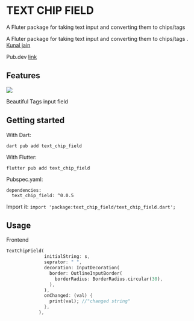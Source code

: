 # TEXT CHIP FIELD
A Fluter package for taking text input and converting them to chips/tags

<!--
This README describes the package. If you publish this package to pub.dev,
this README's contents appear on the landing page for your package.

For information about how to write a good package README, see the guide for
[writing package pages](https://dart.dev/guides/libraries/writing-package-pages).

For general information about developing packages, see the Dart guide for
[creating packages](https://dart.dev/guides/libraries/create-library-packages)
and the Flutter guide for
[developing packages and plugins](https://flutter.dev/developing-packages).
-->
A Fluter package for taking text input and converting them to chips/tags . [Kunal jain](https://www.linkedin.com/in/kunal-jain-32bbb418a)

Pub.dev [link](https://pub.dev/packages/text_chip_field)

## Features

![](https://github.com/kunaljainwin/TEXT-CHIP-FIELD/blob/7a18e3ad1dd201bb1163426e71451714b6c28e54/ss_13May_2022_1746.jpg)

Beautiful Tags input field

## Getting started

With Dart:

```
dart pub add text_chip_field
```

With Flutter:

```
flutter pub add text_chip_field
```

Pubspec.yaml:

```
dependencies:
  text_chip_field: ^0.0.5
```

Import it:
`import 'package:text_chip_field/text_chip_field.dart';`

## Usage

Frontend

```dart
TextChipField(
              initialString: s,
              seprator: " ",
              decoration: InputDecoration(
                border: OutlineInputBorder(
                  borderRadius: BorderRadius.circular(30),
                ),
              ),
              onChanged: (val) {
                print(val); //"changed string"
              },
            ),
```
